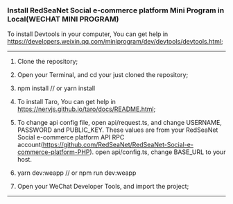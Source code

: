 ### Install RedSeaNet Social e-commerce platform Mini Program in Local(WECHAT MINI PROGRAM)

To install Devtools in your computer, You can get help in https://developers.weixin.qq.com/miniprogram/dev/devtools/devtools.html;

---

1. Clone the repository;

2. Open your Terminal, and cd your just cloned the repository;

3. npm install // or yarn install

4. To install Taro, You can get help in https://nervjs.github.io/taro/docs/README.html;

5. To change api config file, open api/request.ts, and change USERNAME, PASSWORD and PUBLIC_KEY. These values are from your RedSeaNet Social e-commerce platform API RPC account(https://github.com/RedSeaNet/RedSeaNet-Social-e-commerce-platform-PHP). open api/config.ts, change BASE_URL to your host.

6. yarn dev:weapp // or npm run dev:weapp

7. Open your WeChat Developer Tools, and import the project;

---
